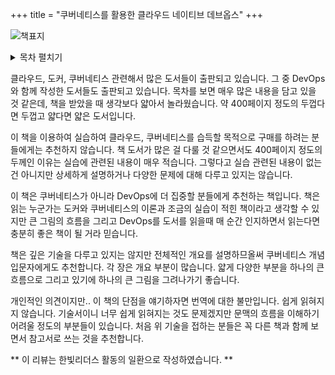 +++
title = "쿠버네티스를 활용한 클라우드 네이티브 데브옵스"
+++

![책표지](http://image.yes24.com/goods/83556239/800x0)


<details>
<summary>목차 펼치기</summary>
<div markdown="1">

CHAPTER 1 소프트웨어 세상의 세 가지 혁명
__1.1 클라우드 혁명
__1.2 데브옵스 탄생
__1.3 컨테이너 등장
__1.4 컨테이너 오케스트레이션
__1.5 쿠버네티스
__1.6 클라우드 네이티브
__1.7 운영의 미래
__1.8 마치며

CHAPTER 2 쿠버네티스 첫걸음
__2.1 첫 번째 컨테이너 실행하기
__2.2 데모 애플리케이션
__2.3 컨테이너 빌드하기
__2.4 컨테이너 레지스트리
__2.5 헬로, 쿠버네티스
__2.6 Minikube
__2.7 마치며

CHAPTER 3 쿠버네티스 구축하기
__3.1 클러스터 아키텍처
__3.2 자체 호스팅 쿠버네티스 비용
__3.3 관리형 쿠버네티스 서비스
__3.4 턴키형 쿠버네티스 솔루션
__3.5 쿠버네티스 설치 프로그램
__3.6 구입 또는 구축: 우리의 추천
__3.7 클러스터가 없는 컨테이너 서비스
__3.8 마치며

CHAPTER 4 쿠버네티스 오브젝트 다루기
__4.1 디플로이먼트
__4.2 파드
__4.3 레플리카셋
__4.4 의도한 상태 유지하기
__4.5 쿠버네티스 스케줄러
__4.6 YAML 형식의 리소스 매니페스트
__4.7 헬름: 쿠버네티스 패키지 매니저
__4.8 마치며

CHAPTER 5 리소스 관리하기
__5.1 리소스 이해하기
__5.2 컨테이너 생명 주기 관리하기
__5.3 네임스페이스 사용하기
__5.4 클러스터 비용 최적화하기
__5.5 마치며

CHAPTER 6 클러스터 운영하기
__6.1 클러스터 사이징과 스케일링
__6.2 적합성 검사
__6.3 검증과 감사
__6.4 카오스 테스팅
__6.5 마치며

CHAPTER 7 유용한 쿠버네티스 도구
__7.1 kubectl 마스터하기
__7.2 리소스 다루기
__7.3 컨테이너 다루기
__7.4 컨텍스트와 네임스페이스
__7.5 쿠버네티스 셸과 도구
__7.6 쿠버네티스 도구 직접 만들기
__7.7 마치며

CHAPTER 8 컨테이너 실행하기
__8.1 컨테이너와 파드
__8.2 컨테이너 매니페스트
__8.3 컨테이너 보안
__8.4 볼륨
__8.5 재시작 정책
__8.6 이미지 풀 시크릿
__8.7 마치며

CHAPTER 9 파드 관리하기
__9.1 레이블
__9.2 노드 어피니티
__9.3 파드 어피니티와 안티 어피니티
__9.4 테인트와 톨러레이션
__9.5 파드 컨트롤러
__9.6 인그레스 리소스
__9.7 이스티오
__9.8 엔보이
__9.9 마치며

CHAPTER 10 구성과 시크릿
__10.1 컨피그맵
__10.2 쿠버네티스 시크릿
__10.3 시크릿 관리 전략
__10.4 SOPS로 시크릿 암호화하기
__10.5 마치며

CHAPTER 11 보안과 백업
__11.1 접근 제어와 권한
__11.2 보안 스캐닝
__11.3 백업
__11.4 클러스터 상태 모니터링
__11.5 추가 자료
__11.6 마치며

CHAPTER 12 쿠버네티스 애플리케이션 배포
__12.1 헬름으로 매니페스트 빌드하기
__12.2 헬름 차트 배포하기
__12.3 헬름파일로 여러 개 차트 관리하기
__12.4 고급 매니페스트 관리 도구
__12.5 마치며

CHAPTER 13 개발 워크플로
__13.1 개발 도구
__13.2 배포 전략
__13.3 헬름으로 마이그레이션 처리하기
__13.4 마치며

CHAPTER 14 쿠버네티스에서 지속적 배포하기
__14.1 지속적 배포란 무엇인가?
__14.2 어떤 CD 도구를 사용해야 할까?
__14.3 CD 컴포넌트
__14.4 클라우드 빌드를 사용한 CD 파이프라인
__14.5 마치며

CHAPTER 15 관측 가능성과 모니터링
__15.1 관측 가능성이란?
__15.2 관측 가능성 파이프라인
__15.3 쿠버네티스 모니터링
__15.4 마치며

CHAPTER 16 쿠버네티스 메트릭
__16.1 메트릭이란 무엇인가?
__16.2 좋은 메트릭 선택하기
__16.3 메트릭 분석
__16.4 대시보드로 메트릭 그래프 그리기
__16.5 메트릭 알림
__16.6 메트릭 도구와 서비스
__16.7 마치며

</div>
</details>


클라우드, 도커, 쿠버네티스 관련해서 많은 도서들이 출판되고 있습니다. 그 중 DevOps와 함께 작성한 도서들도 출판되고 있습니다. 목차를 보면 매우 많은 내용을 담고 있을 것 같은데, 책을 받았을 때 생각보다 얇아서 놀라웠습니다. 약 400페이지 정도의 두껍다면 두껍고 얇다면 얇은 도서입니다.

이 책을 이용하여 실습하여 클라우드, 쿠버네티스를 습득할 목적으로 구매를 하려는 분들에게는 추천하지 않습니다. 책 도서가 많은 걸 다룰 것 같으면서도 400페이지 정도의 두께인 이유는 실습에 관련된 내용이 매우 적습니다. 그렇다고 실습 관련된 내용이 없는 건 아니지만 상세하게 설명하거나 다양한 문제에 대해 다루고 있지는 않습니다.

이 책은 쿠버네티스가 아니라 DevOps에 더 집중할 분들에게 추천하는 책입니다. 책은 읽는 누군가는 도커와 쿠버네티스의 이론과 조금의 실습이 적힌 책이라고 생각할 수 있지만 큰 그림의 흐름을 그리고 DevOps를 도서를 읽을때 매 순간 인지하면서 읽는다면 충분히 좋은 책이 될 거라 믿습니다.

책은 깊은 기술을 다루고 있지는 않지만 전체적인 개요를 설명하므올써 쿠버네티스 개념 입문자에게도 추천합니다. 각 장은 개요 부분이 많습니다. 얇게 다양한 부분을 하나의 큰 흐름으로 그리고 있기에 하나의 큰 그림을 그려나가기 좋습니다.

개인적인 의견이지만.. 이 책의 단점을 얘기하자면 번역에 대한 불만입니다. 쉽게 읽혀지지 않습니다. 기술서이니 너무 쉽게 읽혀지는 것도 문제겠지만 문맥의 흐름을 이해하기 어려울 정도의 부분들이 있습니다. 처음 위 기술을 접하는 분들은 꼭 다른 책과 함께 보면서 참고서로 쓰는 것을 추천합니다.


** 이 리뷰는 한빛리더스 활동의 일환으로 작성하였습니다. **
